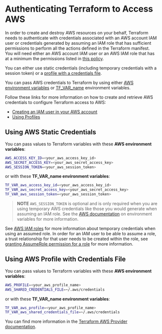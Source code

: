 # Authenticating Terraform to Access AWS

In order to create and destroy AWS resources on your behalf, Terraform needs to authenticate with credentials associated with an AWS account IAM user or credentials generated by assuming an IAM role that has sufficient permissions to perform all the actions defined in the Terraform manifest. You will need either an AWS account IAM user or an AWS IAM role that has at a minimum the permissions listed in [this policy](../../files/policies/devops-iac-eks-policy.json).

You can either use static credentials (including temporary credentials with a session token) or a [profile with a credentials file](https://docs.aws.amazon.com/cli/latest/userguide/cli-configure-files.html).

You can pass AWS credentials to Terraform by using either [AWS environment variables](https://docs.aws.amazon.com/cli/latest/userguide/cli-configure-envvars.html) or [TF_VAR_name](https://www.terraform.io/docs/cli/config/environment-variables.html#tf_var_name) environment variables. 

Follow these links for more information on how to create and retrieve AWS credentials to configure Terraform access to AWS:
- [Creating an IAM user in your AWS account](https://docs.aws.amazon.com/IAM/latest/UserGuide/id_users_create.html)
- [Using Profiles](https://docs.aws.amazon.com/cli/latest/userguide/cli-configure-quickstart.html#cli-configure-quickstart-profiles)

## Using AWS Static Credentials

You can pass values to Terraform variables with these **AWS environment variables**:

```bash
AWS_ACCESS_KEY_ID=<your_aws_access_key_id>
AWS_SECRET_ACCESS_KEY=<your_aws_secret_access_key>
AWS_SESSION_TOKEN=<your_aws_session_token>
```

or with these **TF_VAR_name environment variables**:

```bash
TF_VAR_aws_access_key_id=<your_aws_access_key_id>
TF_VAR_aws_secret_access_key=<your_aws_secret_access_key>
TF_VAR_aws_session_token=<your_aws_session_token>
```

> **NOTE** `AWS_SESSION_TOKEN` is optional and is only required when you are using temporary AWS credentials like those you would generate when assuming an IAM role.  See the [AWS documentation](https://docs.aws.amazon.com/cli/latest/userguide/cli-configure-envvars.html) on environment variables for more information.

See [AWS IAM roles](https://docs.aws.amazon.com/IAM/latest/UserGuide/id_roles.html) for more information about temporary credentials when using an assumed role. In order for an IAM user to be able to assume a role, a trust relationship for that user needs to be created within the role, see [granting AssumeRole permission for a role](https://docs.aws.amazon.com/IAM/latest/UserGuide/id_roles_use_permissions-to-switch.html) for more information.

## Using AWS Profile with Credentials File

You can pass values to Terraform variables with these **AWS environment variables**:

```bash
AWS_PROFILE=<your_aws_profile_name>
AWS_SHARED_CREDENTIALS_FILE=~/.aws/credentials
```

or with these **TF_VAR_name environment variables**:

```bash
TF_VAR_aws_profile=<your_aws_profile_name>
TF_VAR_aws_shared_credentials_file=~/.aws/credentials
```

You can find more information in the [Terraform AWS Provider documentation](https://registry.terraform.io/providers/hashicorp/aws/latest/docs#authentication).
